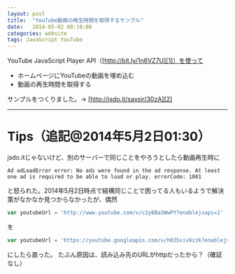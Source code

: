 ```yaml
---
layout: post
title:  "YouTube動画の再生時間を取得するサンプル"
date:   2014-05-02 00:10:00
categories: website
tags: JavaScript YouTube
---
```


YouTube JavaScript Player API（[http://bit.ly/1n6VZ7U][1]）を使って

- ホームページにYouTubeの動画を埋め込む
- 動画の再生時間を取得する

サンプルをつくりました。→ [http://jsdo.it/saxsir/30zA][2]

---

# Tips（追記@2014年5月2日01:30）
jsdo.itじゃないけど、別のサーバーで同じことをやろうとしたら動画再生時に

```console
Ad adLoadError error: No ads were found in the ad response. At least one ad is required to be able to load or play. errorCode: 1001
```

と怒られた。2014年5月2日時点で結構同じことで困ってる人もいるようで解決策がなかなか見つからなかったが、偶然

```js
var youtubeUrl = 'http://www.youtube.com/v/c2y8Ba3WwPY?enablejsapi=1'
```

を

```js
var youtubeUrl = 'https://youtube.googleapis.com/v/h03Sxiv6zzk?enablejsapi=1'
```
にしたら直った。
たぶん原因は、読み込み先のURLがhttpだったから？（確証なし）


[1]: http://bit.ly/1n6VZ7U
[2]: http://bit.ly/1mhnPNb
